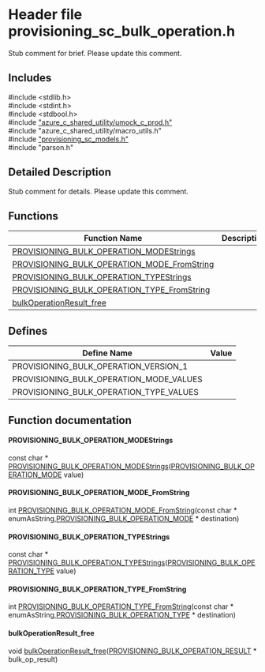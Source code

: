 # Header file provisioning_sc_bulk_operation.h 

Stub comment for brief. Please update this comment.

## Includes

\#include <stdlib.h>  
\#include <stdint.h>  
\#include <stdbool.h>  
\#include ["azure_c_shared_utility/umock_c_prod.h"](iot-c-ref-umock-c-prod-h.md)  
\#include "azure_c_shared_utility/macro_utils.h"  
\#include ["provisioning_sc_models.h"](iot-c-ref-provisioning-sc-models-h.md)  
\#include "parson.h"  

## Detailed Description

Stub comment for details. Please update this comment.

## Functions

Function Name                  | Description                                
--------------------------------|---------------------------------------------
[PROVISIONING_BULK_OPERATION_MODEStrings](./iot-c-ref-provisioning-sc-bulk-operation-h/provisioning-bulk-operation-modestrings.md)            | 
[PROVISIONING_BULK_OPERATION_MODE_FromString](./iot-c-ref-provisioning-sc-bulk-operation-h/provisioning-bulk-operation-mode-fromstring.md)            | 
[PROVISIONING_BULK_OPERATION_TYPEStrings](./iot-c-ref-provisioning-sc-bulk-operation-h/provisioning-bulk-operation-typestrings.md)            | 
[PROVISIONING_BULK_OPERATION_TYPE_FromString](./iot-c-ref-provisioning-sc-bulk-operation-h/provisioning-bulk-operation-type-fromstring.md)            | 
[bulkOperationResult_free](./iot-c-ref-provisioning-sc-bulk-operation-h/bulkoperationresult-free.md)            | 

## Defines

Define Name                    | Value                                
--------------------------------|---------------------------------------------
PROVISIONING_BULK_OPERATION_VERSION_1            | 
PROVISIONING_BULK_OPERATION_MODE_VALUES            | 
PROVISIONING_BULK_OPERATION_TYPE_VALUES            | 

## Function documentation

#### PROVISIONING_BULK_OPERATION_MODEStrings 
const char * [PROVISIONING_BULK_OPERATION_MODEStrings](#provisioning__sc__bulk__operation_8h_1a6ceb073de778931a7cc7277c3ed4beb2)([PROVISIONING_BULK_OPERATION_MODE](#provisioning__sc__bulk__operation_8h_1a1bc5c700455002be35a5b48f1a3f9e20) value)

#### PROVISIONING_BULK_OPERATION_MODE_FromString 
int [PROVISIONING_BULK_OPERATION_MODE_FromString](#provisioning__sc__bulk__operation_8h_1acf7326ee31ebdad31ce84015ce23d9bb)(const char * enumAsString,[PROVISIONING_BULK_OPERATION_MODE](#provisioning__sc__bulk__operation_8h_1a1bc5c700455002be35a5b48f1a3f9e20) * destination)

#### PROVISIONING_BULK_OPERATION_TYPEStrings 
const char * [PROVISIONING_BULK_OPERATION_TYPEStrings](#provisioning__sc__bulk__operation_8h_1af5a936d40aa961f6226eb9d42350a46f)([PROVISIONING_BULK_OPERATION_TYPE](#provisioning__sc__bulk__operation_8h_1ac66e6772e50bfc17920ea61fe3494f0d) value)

#### PROVISIONING_BULK_OPERATION_TYPE_FromString 
int [PROVISIONING_BULK_OPERATION_TYPE_FromString](#provisioning__sc__bulk__operation_8h_1a17d3b14bbba2a820e238e5356e2df96f)(const char * enumAsString,[PROVISIONING_BULK_OPERATION_TYPE](#provisioning__sc__bulk__operation_8h_1ac66e6772e50bfc17920ea61fe3494f0d) * destination)

#### bulkOperationResult_free 
void [bulkOperationResult_free](#provisioning__sc__bulk__operation_8h_1a4c4874d1c0b83cf507598225fbf1cb92)([PROVISIONING_BULK_OPERATION_RESULT](#struct_p_r_o_v_i_s_i_o_n_i_n_g___b_u_l_k___o_p_e_r_a_t_i_o_n___r_e_s_u_l_t) * bulk_op_result)


